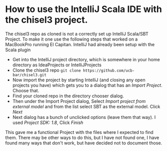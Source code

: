 # How to use the IntelliJ Scala IDE with the chisel3 project.

The chisel3 repo as cloned is not a correctly set up IntelliJ Scala/SBT Project.  To make it one use the following steps that worked on a MacBookPro running El Capitan.  IntelliJ had already been setup with the Scala plugin


* Get into the IntelliJ project directory, which is somewhere in your home directory as IdeaProjects or IntelliJProjects
* Clone the chisel3 repo `git clone https://github.com/ucb-bar/chisel3.git`
* Now import the project by starting IntelliJ (and closing any open projects you have) which gets you to a dialog that has an *Import Project*.  Choose that.  
* Find your cloned repo in the directory chooser dialog.  
* Then under the Import Project dialog, Select *Import project from external model* and from the list select SBT as the external model.  Click *Next*
* Next dialog has a bunch of unclicked options (leave them that way).  I used *Project SDK: 1.8*, Click *Finish*

This gave me a functional Project with the files where I expected to find them. There may be other ways to do this, but I have not found one, I have found many ways that don't work, but have decided not to document those.




